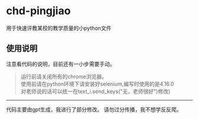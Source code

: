 # chd-pingjiao
用于快速评教某校的教学质量的小python文件
## 使用说明
注意看代码的说明，目前还有一小步需要手动。
> 运行前请关闭所有的chrome浏览器。  
> 使用前请在python环境下请安装好selenium,编写时使用的是4.16.0  
> 对老师说的话可以统一在text_i.send_keys("无，老师很好")修改)
***
代码主要由gpt生成，我进行了部分修改。
请勿过分传播，我不想学反反爬。
